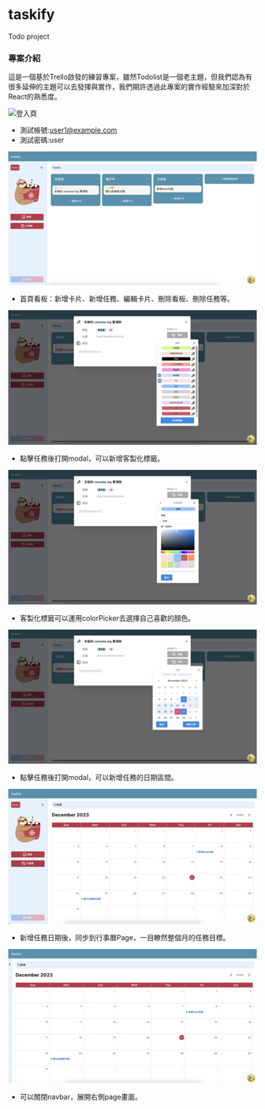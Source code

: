 # taskify
Todo project 
### 專案介紹
這是一個基於Trello啟發的練習專案，雖然Todolist是一個老主題，但我們認為有很多延伸的主題可以去發揮與實作，我們期許透過此專案的實作經驗來加深對於React的熟悉度。

![登入頁](taskify-frontend/public/登入頁.png)
- 測試帳號:user1@example.com 
- 測試密碼:user

![首頁看板](taskify-frontend/public/看板首頁.png)
- 首頁看板：新增卡片、新增任務、編輯卡片、刪除看板、刪除任務等。
  
![選擇標籤](taskify-frontend/public/選擇標籤.png)
- 點擊任務後打開modal，可以新增客製化標籤。
  
![標籤客製化](taskify-frontend/public/新增標籤挑選顏色.png)
- 客製化標籤可以運用colorPicker去選擇自己喜歡的顏色。
  
![選取日期](taskify-frontend/public/選取日期.png)
- 點擊任務後打開modal，可以新增任務的日期區間。
  
![日期同步行事曆](taskify-frontend/public/打開navbar行事曆.png)
- 新增任務日期後，同步到行事曆Page，一目瞭然整個月的任務目標。
  
![關閉navbar](taskify-frontend/public/關閉navbar行事曆.png)
- 可以關閉navbar，展開右側page畫面。
